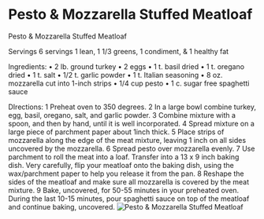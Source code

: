 # Pesto & Mozzarella Stuffed Meatloaf

Pesto & Mozzarella Stuffed Meatloaf

Servings 6 servings
1 lean, 1 1/3 greens, 1 condiment, & 1 healthy fat

Ingredients:
• 2 lb. ground turkey
• 2 eggs
• 1 t. basil dried
• 1 t. oregano dried
• 1 t. salt
• 1/2 t. garlic powder
• 1 t. Italian seasoning
• 8 oz. mozzarella cut into 1-inch strips
• 1/4 cup pesto
• 1 c. sugar free spaghetti sauce

DIrections:
1 Preheat oven to 350 degrees.
2 In a large bowl combine turkey, egg, basil, oregano, salt, and garlic powder.
3 Combine mixture with a spoon, and then by hand, until it is well incorporated.
4 Spread mixture on a large piece of parchment paper about 1inch thick.
5 Place strips of mozzarella along the edge of the meat mixture, leaving 1 inch on all sides uncovered by the mozzarella.
6 Spread pesto over mozzarella evenly.
7 Use parchment to roll the meat into a loaf. Transfer into a 13 x 9 inch baking dish. Very carefully, flip your meatloaf onto the baking dish, using the wax/parchment paper to help you release it from the pan.
8 Reshape the sides of the meatloaf and make sure all mozzarella is covered by the meat mixture.
9 Bake, uncovered, for 50-55 minutes in your preheated oven. During the last 10-15 minutes, pour spaghetti sauce on top of the meatloaf and continue baking, uncovered.
![Pesto & Mozzarella Stuffed Meatloaf](/images/Pesto%20&%20Mozzarella%20Stuffed%20Meatloaf.png)

